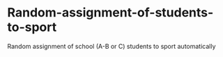 # Random-assignment-of-students-to-sport
Random assignment of school (A-B or C) students to sport automatically
